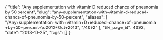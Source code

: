 {
    "title": "Any supplementation with vitamin D reduced chance of pneunomia by 50 percent",
    "slug": "any-supplementation-with-vitamin-d-reduced-chance-of-pneunomia-by-50-percent",
    "aliases": [
        "/Any+supplementation+with+vitamin+D+reduced+chance+of+pneunomia+by+50+percent+\u2013+Oct+2013",
        "/4692"
    ],
    "tiki_page_id": 4692,
    "date": "2013-10-25",
    "tags": []
}